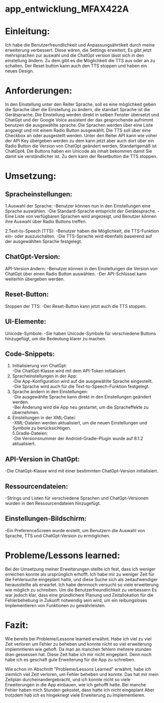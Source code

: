# app_entwicklung_MFAX422A

# Einleitung:   
Ich habe die Benutzerfreundlichkeit und Anpassungsährtikeit durch meine erweiterung verbessert. Diese wären, die Settings erweitert, Es gibt jetzt mehrsprachen zur auswahl und die ChatGpt 
version lässt sich in den einstellung ändern. Zu dem gibt es die Möglichkeit die TTS aus oder an zu schalten. Der Reset button kann auch den TTS stoppen und haben ein neues Design.
	
# Anforderungen:  
In den Einstellung unter den Reiter Sprache, soll es eine möglichkeit geben die Sprache über die Einstellung zu ändern, die standart Sprache ist die Gerätsprache. Die Einstellung werden direkt in 
selben Fenster übersetzt und ChatGpt und der Google Voice assistent der das gesprochende aufnimmt benutzen die ausgewählte sprache. Die Sprachen werden über eine Liste angzeigt und mit einem Radio Button ausgewählt. 
Die TTS soll über eine Checkbox an oder ausgestellt werden. Unter den Reiter API kann wie voher der API Key übergeben werden zu dem kann jetzt aber auch dort über ein Radio Button	die Version von ChatGpt geändert werden,
Standartgemäß ist ChatGpt4. Die Buttons haben ein Unicode als inhalt bekommen damit Sie damit sie verständlicher ist. Zu dem kann der Resetbutton die TTS stoppen. 


# Umsetzung:
## Spracheinstellungen:
1.Auswahl der Sprache:
  -Benutzer können nun in den Einstellungen eine Sprache auswählen.
  -Die Standard-Sprache entspricht der Gerätesprache.
  -Eine Liste von verfügbaren Sprachen wird angezeigt, und Benutzer können ihre Auswahl über Radio Buttons treffen.
  
2.Text-to-Speech (TTS):
  -Benutzer haben die Möglichkeit, die TTS-Funktion ein- oder auszuschalten.
  -Die TTS-Sprache wird ebenfalls basierend auf der ausgewählten Sprache festgelegt.
  
## ChatGpt-Version:
API-Version ändern:
  -Benutzer können in den Einstellungen die Version von ChatGpt über einen Radio Button auswählen.
  -Der API-Schlüssel kann weiterhin übergeben werden.
  
## Reset-Button:
Stoppen der TTS:
  -Der Reset-Button kann jetzt auch die TTS stoppen.

## UI-Elemente:
Unicode-Symbole:
  -Sie haben Unicode-Symbole für verschiedene Buttons hinzugefügt, um die Bedeutung klarer zu machen.

## Code-Snippets:  
1. Initialisierung von ChatGpt:  
  -Die ChatGpt-Klasse wird mit dem API-Token initialisiert.  
2. Spracheinstellungen in der App:  
  -Die App-Konfiguration wird auf die ausgewählte Sprache eingestellt.  
  -Die Sprache wird auch für die Text-to-Speech-Funktion festgelegt.  
3. Sprache ändern in den Einstellungen:  
  -Die ausgewählte Sprache kann direkt in den Einstellungen geändert werden.  
  -Bei Änderung wird die App neu gestartet, um die Spracheffekte zu übernehmen.  
4. Einstellungen in der XML-Datei:  
  -XML-Dateien werden aktualisiert, um die neuen Einstellungen und Symbole zu berücksichtigen.    
5.Gradle-Dateien:  
  -Die Versionsnummer der Android-Gradle-Plugin wurde auf 8.1.2 aktualisiert.  

## API-Version in ChatGpt:  
  -Die ChatGpt-Klasse wird mit einer bestimmten ChatGpt-Version initialisiert.  

## Ressourcendateien:  
  -Strings und Listen für verschiedene Sprachen und ChatGpt-Versionen wurden in den Ressourcendateien hinzugefügt.  

## Einstellungen-Bildschirm:  
  -Ein PreferenceScreen wurde erstellt, um Benutzern die Auswahl von Sprache, TTS und ChatGpt-Version zu ermöglichen.  


# Probleme/Lessons learned:  

Bei der Umsetzung meiner Erweiterungen stellte ich fest, dass ich weniger erreichen konnte als ursprünglich erhofft. Ich habe mir zu weniger Zeit für die Fehlersuche eingeplant hatte, 
und diese Suche sich als zeitaufwendiger herausstellte als erwartet. Ich habe dennnoch versucht so viele erweiterung wie möglich zu schreiben. Um die Benutzerfreundlichkeit zu verbessern
Es war jedoch klar, dass eine gründlichere Planung und Zeitallokation für die Fehlerbehebung in Zukunft notwendig sein wird, um ein reibungsloses Implementieren von Funktionen zu gewährleisten.
 
# Fazit:  

Wie bereits bei Probleme/Lessone learned erwähnt. Habe ich viel zu viel Zeit verloren um Fehler zu beheben und konnte nicht so viel erweiterung implemntieren wie gehoft. 
Da man an manchen fehlern mehrere stunden dran gessessen hat. Diese Zeit habe ich mir nicht eingeplant. Denn noch habe ich es geschaft gute Erweiterung für die App zu schreiben. 

Wie schon im Abschnitt "Probleme/Lessons Learned" erwähnt, habe ich ziemlich viel Zeit verloren, um Fehler beheben und konnte. Das hat mir mein Zeitplan durcheinandergebracht, 
und ich konnte nicht so viele Erweiterungen in die App einbauen, wie ich gehofft hatte. Bei manche Fehler haben mich Stunden gekostet, dass hatte ich nicht eingeplant Aber 
trotzdem hab ich es  hingekriegt viele Erweiterung zu Implementieren. 
